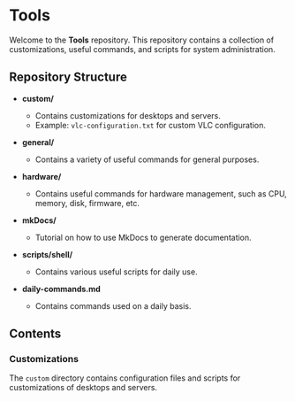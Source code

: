 # Tools

Welcome to the **Tools** repository. This repository contains a collection of customizations, useful commands, and scripts for system administration.

## Repository Structure

- **custom/**
  - Contains customizations for desktops and servers.
  - Example: `vlc-configuration.txt` for custom VLC configuration.

- **general/**
  - Contains a variety of useful commands for general purposes.

- **hardware/**
  - Contains useful commands for hardware management, such as CPU, memory, disk, firmware, etc.

- **mkDocs/**
  - Tutorial on how to use MkDocs to generate documentation.

- **scripts/shell/**
  - Contains various useful scripts for daily use.

- **daily-commands.md**
  - Contains commands used on a daily basis.

## Contents

### Customizations

The `custom` directory contains configuration files and scripts for customizations of desktops and servers.
